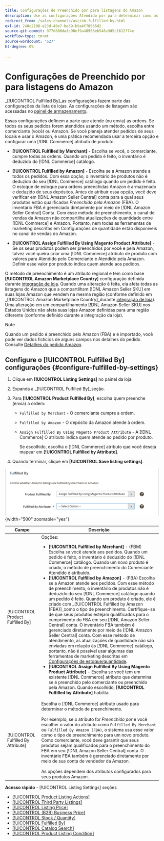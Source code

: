 ```yaml
---
title: Configurações de Preenchido por para listagens do Amazon
description: Use as configurações Atendido por para determinar como as ordens das listagens do Amazon são atendidas (entregues).
redirect_from: /sales-channels/asc/ob-fulfilled-by.html
exl-id: 240c2198-e23d-40e7-be39-b9a4f78565d2
source-git-commit: 077d680da3c98ef9a48958eb548a9d5c1612f74e
workflow-type: tm+mt
source-wordcount: '627'
ht-degree: 0%

---
```


# Configurações de Preenchido por para listagens do Amazon

_[!UICONTROL Fulfilled By]_as configurações fazem parte das configurações da lista de lojas. As configurações de listagem são acessadas no [painel de armazenamento](./amazon-store-dashboard.md).

Essas configurações definem a parte que atende (ou envia) as ordens. Se todos os seus pedidos forem atendidos usando um método, escolha entre comerciante (você) ou Amazon. Se você planeja atender pedidos de seus locais e usar o Amazon, é uma prática recomendada usar a terceira opção e configurar uma [!DNL Commerce] atributo de produto.

- **[!UICONTROL Fulfilled by Merchant]** - Escolha se você, o comerciante, cumpre todas as ordens. Quando um pedido é feito, o inventário é deduzido do [!DNL Commerce] catálogo.

- **[!UICONTROL Fulfilled by Amazon]** - Escolha se a Amazon atende a todos os pedidos. Com essa opção, o inventário de produtos não é deduzido do seu [!DNL Commerce] catálogo quando um pedido é feito. O estoque de estoque para ordens preenchidas Amazon é armazenado e deduzido de seus depósitos. Antes de atribuir essa opção, você deve verificar em [!DNL Amazon Seller Central] conta para a qual seus produtos estão qualificados _Preenchido pela Amazon_ (FBA). O inventário FBA é gerenciado diretamente por meio de [!DNL Amazon Seller Central] Conta. Com esse método de preenchimento, o canal de vendas da Amazon não compartilha atualizações de quantidade entre [!DNL Commerce] e Amazon. Portanto, nem todas as ferramentas de marketing descritas em Configurações de quantidade estão disponíveis no canal de vendas do Amazon.

- **[!UICONTROL Assign Fulfilled By Using Magento Product Attribute]** - Se os seus produtos podem ser preenchidos por você e pela Amazon, talvez você queira criar uma [!DNL Commerce] atributo de produto com valores para Atendido pelo Comerciante e Atendido pela Amazon. Definir esse valor por produto indica quem atende aos pedidos.

O método de preenchimento é um atributo regional e tem como base **[!UICONTROL Amazon Marketplace Country]** configuração definida durante [integração de loja](./store-integration.md). Quando uma alteração é feita, ela afeta todas as listagens do Amazon que a compartilham [!DNL Amazon Seller SKU] em suas lojas Amazon que vendem na mesma região (conforme definido em _[!UICONTROL Amazon Marketplace Country]_durante [integração de loja](./store-integration.md)). Uma alteração em um compartilhamento [!DNL Amazon Seller SKU] nos Estados Unidos não afeta suas lojas Amazon definidas para uma região diferente (conforme definido durante a integração da loja).

>[!NOTE]
>
>Quando um pedido é preenchido pelo Amazon (FBA) e é importado, você pode ver dados fictícios de alguns campos nos detalhes do pedido. Consulte [Detalhes do pedido Amazon](./amazon-order-details.md).

## Configure o [!UICONTROL Fulfilled By] configurações {#configure-fulfilled-by-settings}

1. Clique em **[!UICONTROL Listing Settings]** no painel da loja.

1. Expanda a _[!UICONTROL Fulfilled By]_seção.

1. Para **[!UICONTROL Product Fulfilled By]**, escolha quem preenche (envia) a ordem:

   - `Fulfilled by Merchant` - O comerciante cumpre a ordem.

   - `Fulfilled by Amazon` - O depósito da Amazon atende à ordem.

   - `Assign Fulfilled By Using Magento Product Attribute` - A [!DNL Commerce] O atributo indica quem atende ao pedido por produto.

      Se escolhido, escolha o [!DNL Commerce] atributo que você deseja mapear em **[!UICONTROL Fulfilled by Attribute]**.

1. Quando terminar, clique em **[!UICONTROL Save listing settings]**.

![Configurações de Preenchido por](assets/amazon-fulfilled-by.png){width="500" zoomable="yes"}

| Campo | Descrição |
|--- |--- |
| [!UICONTROL Product Fulfilled By] | Opções:<ul><li>**[!UICONTROL Fulfilled by Merchant]** - (FBM) Escolha se você atende aos pedidos. Quando um pedido é feito, o inventário é deduzido do [!DNL Commerce] catálogo. Quando um novo produto é criado, o método de preenchimento do Comerciante Atendido é atribuído.</li><li>**[!UICONTROL Fulfilled by Amazon]** - (FBA) Escolha se a Amazon atende aos pedidos. Com esse método de preenchimento, o inventário de produtos não é deduzido do seu [!DNL Commerce] catálogo quando um pedido é feito. Quando um produto é criado, ele é criado com _[!UICONTROL Fulfilled by Amazon (FBA)]_como o tipo de preenchimento. Certifique-se de que seus produtos estejam qualificados para o cumprimento do FBA em seu [!DNL Amazon Seller Central] conta. O inventário FBA também é gerenciado diretamente por meio de [!DNL Amazon Seller Central] conta. Com esse método de atendimento, as atualizações de quantidade não são enviadas em relação às [!DNL Commerce] catálogo, portanto, não é possível usar algumas das ferramentas de marketing descritas em [Configurações de estoque/quantidade](./stock-quantity.md).</li><li>**[!UICONTROL Assign Fulfilled By Using Magento Product Attribute]** - Escolha se você tem um existente [!DNL Commerce] atributo que determina se é preenchido pelo comerciante ou preenchido pela Amazon. Quando escolhido, **[!UICONTROL Fulfilled by Attribute]** habilita.</li></ul> |
| [!UICONTROL Fulfilled By Attribute] | Escolha o [!DNL Commerce] atributo usado para determinar o método de preenchimento.<br><br>Por exemplo, se o atributo for _Preenchido por_ e você escolher o valor do atributo como `Fulfilled By Merchant` ou `Fulfilled By Amazon (FBA)`, o sistema usa esse valor como o tipo de preenchimento para um novo produto. Como comerciante, você deve garantir que seus produtos sejam qualificados para o preenchimento do FBA em seu [!DNL Amazon Seller Central] conta. O inventário FBA também é gerenciado diretamente por meio de sua conta de vendedor da Amazon.<br><br>As opções dependem dos atributos configurados para seus produtos Amazon. |

**Acesso rápido** - [!UICONTROL Listing Settings] seções

- [[!UICONTROL Product Listing Actions]](./product-listing-actions.md)
- [[!UICONTROL Third Party Listings]](./third-party-listing-settings.md)
- [[!UICONTROL Listing Price]](./listing-price.md)
- [[!UICONTROL (B2B) Business Price]](./business-pricing.md)
- [[!UICONTROL Stock / Quantity]](./stock-quantity.md)
- [[!UICONTROL Fulfilled By]](./fulfilled-by.md)
- [[!UICONTROL Catalog Search]](./catalog-search.md)
- [[!UICONTROL Product Listing Condition]](./product-listing-condition.md)
